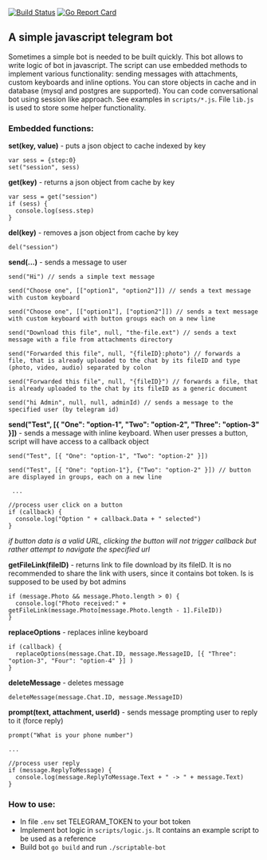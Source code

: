 [![Build Status](https://travis-ci.com/Dilshat/telegram-bot.svg?branch=master)](https://travis-ci.com/Dilshat/telegram-bot)
[![Go Report Card](https://goreportcard.com/badge/github.com/Dilshat/telegram-bot)](https://goreportcard.com/report/github.com/Dilshat/telegram-bot)

## A simple javascript telegram bot

Sometimes a simple bot is needed to be built quickly. This bot allows to write logic of bot in javascript. The script can use embedded methods to implement various functionality: sending messages with attachments, custom keyboards and inline options. You can store objects in cache and in database (mysql and postgres are supported). You can code conversational bot using session like approach. See examples in `scripts/*.js`. File `lib.js` is used to store some helper functionality.

### Embedded functions:

**set(key, value)** - puts a json object to cache indexed by key
```
var sess = {step:0}
set("session", sess)
```


**get(key)** - returns a json object from cache by key
```
var sess = get("session")
if (sess) {
  console.log(sess.step) 
}
```


**del(key)** - removes a json object from cache by key
```
del("session")
```


**send(...)** - sends a message to user
```
send("Hi") // sends a simple text message

send("Choose one", [["option1", "option2"]]) // sends a text message with custom keyboard

send("Choose one", [["option1"], ["option2"]]) // sends a text message with custom keyboard with button groups each on a new line

send("Download this file", null, "the-file.ext") // sends a text message with a file from attachments directory

send("Forwarded this file", null, "{fileID}:photo") // forwards a file, that is already uploaded to the chat by its fileID and type (photo, video, audio) separated by colon

send("Forwarded this file", null, "{fileID}") // forwards a file, that is already uploaded to the chat by its fileID as a generic document

send("hi Admin", null, null, adminId) // sends a message to the specified user (by telegram id)
```

**send("Test", [{ "One": "option-1", "Two": "option-2", "Three": "option-3" }])** - sends a message with inline keyboard.
 When user presses a button, script will have access to a callback object

```
send("Test", [{ "One": "option-1", "Two": "option-2" }])

send("Test", [{ "One": "option-1"}, {"Two": "option-2" }]) // button are displayed in groups, each on a new line

 ...

//process user click on a button
if (callback) {
  console.log("Option " + callback.Data + " selected")
}
```
 _if button data is a valid URL, clicking the button will not trigger callback but rather attempt to navigate the specified url_


**getFileLink(fileID)** - returns link to file download by its fileID. It is no recommended to share the link with users, since it contains bot token. Is is supposed to be used by bot admins
```
if (message.Photo && message.Photo.length > 0) {
  console.log("Photo received:" + getFileLink(message.Photo[message.Photo.length - 1].FileID))
}
```


**replaceOptions** - replaces inline keyboard
```
if (callback) {
  replaceOptions(message.Chat.ID, message.MessageID, [{ "Three": "option-3", "Four": "option-4" }] )
}
```

**deleteMessage** - deletes message
```
deleteMessage(message.Chat.ID, message.MessageID)
```

**prompt(text, attachment, userId)** - sends message prompting user to reply to it (force reply)
```
prompt("What is your phone number") 

...

//process user reply
if (message.ReplyToMessage) {
  console.log(message.ReplyToMessage.Text + " -> " + message.Text)
}
```



### How to use:

+ In file `.env` set TELEGRAM_TOKEN to your bot token
+ Implement bot logic in `scripts/logic.js`. It contains an example script to be used as a reference
+ Build bot `go build` and run `./scriptable-bot`
